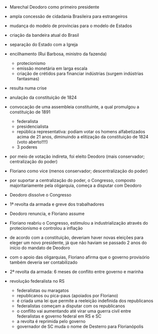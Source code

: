 - Marechal Deodoro como primeiro presidente
- ampla concessão de cidadania Brasileira para estrangeiros
- mudança do modelo de províncias para o modelo de Estados
- criação da bandeira atual do Brasil
- separação do Estado com a Igreja

- encilhamento (Rui Barbosa, ministro da fazenda)
	- protecionismo
	- emissão monetária em larga escala
	- criação de crétidos para financiar indústrias (surgem indústrias fantasmas)
- resulta numa crise

- anulação da constituição de 1824
- convocação de uma assembleia constituinte, a qual promulgou a constituição de 1891
	- federalista
	- presidencialista
	- república representativa: podiam votar os homens alfabetizados acima de 21 anos, diminuindo a elitização da constituição de 1824 (voto aberto!!!!)
	- 3 poderes



- por meio de votação indireta, foi eleito Deodoro (mais conservador; centralização do poder)
- Floriano como vice (menos conservador; descentralização do poder)

- por suportar a centralização do poder, o Congresso, composto majoritariamente pela oligarquia, começa a disputar com Deodoro
- Deodoro dissolve o Congresso
- 1ª revolta da armada e greve dos trabalhadores
- Deodoro renuncia, e Floriano assume

- Floriano reabriu o Congresso, estimulou a industrialização através do protecionismo e controlou a inflação
- de acordo com a constituição, deveriam haver novas eleições para eleger um novo presidente, já que não haviam se passado 2 anos do início do mandato de Deodoro
- com o apoio das oligarquias, Floriano afirma que o governo provisório também deveria ser contabilizado
- 2ª revolta da armada: 6 meses de conflito entre governo e marinha

- revolução federalista no RS
	- federalistas ou maragatos
	- republicanos ou pica-paus (apoiados por Floriano)
	- é criada uma lei que permite a reeleição indefinida dos republicanos
	- federalistas começam a disputar com os republicanos
	- o conflito vai aumentando até virar uma guerra civil entre federalistas e governo federal em RS e SC
	- a revolta é reprimida pelo governo
	- governador de SC muda o nome de Desterro para Florianópolis